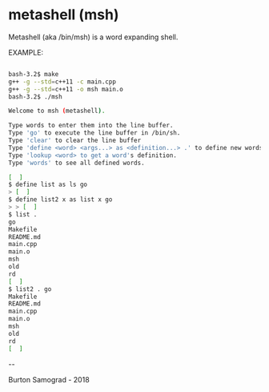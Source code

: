 metashell (msh)
===

Metashell (aka /bin/msh) is a word expanding shell.

EXAMPLE:

```sh

bash-3.2$ make
g++ -g --std=c++11 -c main.cpp
g++ -g --std=c++11 -o msh main.o
bash-3.2$ ./msh

Welcome to msh (metashell).

Type words to enter them into the line buffer.
Type 'go' to execute the line buffer in /bin/sh.
Type 'clear' to clear the line buffer
Type 'define <word> <args...> as <definition...> .' to define new words.
Type 'lookup <word> to get a word's definition.
Type 'words' to see all defined words.

[  ]
$ define list as ls go
> [  ]
$ define list2 x as list x go
> > [  ]
$ list .
go
Makefile
README.md
main.cpp
main.o
msh
old
rd
[  ]
$ list2 . go
Makefile
README.md
main.cpp
main.o
msh
old
rd
[  ]
```

--

Burton Samograd - 2018